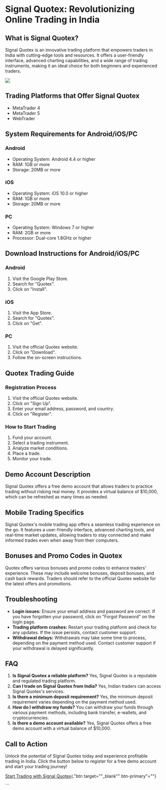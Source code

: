 # Signal Quotex: Revolutionizing Online Trading in India

## What is Signal Quotex?

Signal Quotex is an innovative trading platform that empowers traders in
India with cutting-edge tools and resources. It offers a user-friendly
interface, advanced charting capabilities, and a wide range of trading
instruments, making it an ideal choice for both beginners and
experienced traders.

[![](https://static.quotex.io/files/4_en/300_250.jpg)](https://traff.sbs/brokerqxlid)

## Trading Platforms that Offer Signal Quotex

-   MetaTrader 4
-   MetaTrader 5
-   WebTrader

## System Requirements for Android/iOS/PC

### Android

-   Operating System: Android 4.4 or higher
-   RAM: 1GB or more
-   Storage: 20MB or more

### iOS

-   Operating System: iOS 10.0 or higher
-   RAM: 1GB or more
-   Storage: 20MB or more

### PC

-   Operating System: Windows 7 or higher
-   RAM: 2GB or more
-   Processor: Dual-core 1.8GHz or higher

## Download Instructions for Android/iOS/PC

### Android

1.  Visit the Google Play Store.
2.  Search for "Quotex".
3.  Click on "Install".

### iOS

1.  Visit the App Store.
2.  Search for "Quotex".
3.  Click on "Get".

### PC

1.  Visit the official Quotex website.
2.  Click on "Download".
3.  Follow the on-screen instructions.

## Quotex Trading Guide

### Registration Process

1.  Visit the official Quotex website.
2.  Click on "Sign Up".
3.  Enter your email address, password, and country.
4.  Click on "Register".

### How to Start Trading

1.  Fund your account.
2.  Select a trading instrument.
3.  Analyze market conditions.
4.  Place a trade.
5.  Monitor your trade.

## Demo Account Description

Signal Quotex offers a free demo account that allows traders to practice
trading without risking real money. It provides a virtual balance of
\$10,000, which can be refreshed as many times as needed.

## Mobile Trading Specifics

Signal Quotex\'s mobile trading app offers a seamless trading experience
on the go. It features a user-friendly interface, advanced charting
tools, and real-time market updates, allowing traders to stay connected
and make informed trades even when away from their computers.

## Bonuses and Promo Codes in Quotex

Quotex offers various bonuses and promo codes to enhance traders\'
experience. These may include welcome bonuses, deposit bonuses, and cash
back rewards. Traders should refer to the official Quotex website for
the latest offers and promotions.

## Troubleshooting

-   **Login issues:** Ensure your email address and password are
    correct. If you have forgotten your password, click on "Forgot
    Password" on the login page.
-   **Trading platform crashes:** Restart your trading platform and
    check for any updates. If the issue persists, contact customer
    support.
-   **Withdrawal delays:** Withdrawals may take some time to process,
    depending on the payment method used. Contact customer support if
    your withdrawal is delayed significantly.

## FAQ

1.  **Is Signal Quotex a reliable platform?** Yes, Signal Quotex is a
    reputable and regulated trading platform.
2.  **Can I trade on Signal Quotex from India?** Yes, Indian traders can
    access Signal Quotex\'s services.
3.  **Is there a minimum deposit requirement?** Yes, the minimum deposit
    requirement varies depending on the payment method used.
4.  **How do I withdraw my funds?** You can withdraw your funds through
    various payment methods, including bank transfer, e-wallets, and
    cryptocurrencies.
5.  **Is there a demo account available?** Yes, Signal Quotex offers a
    free demo account with a virtual balance of \$10,000.

## Call to Action

Unlock the potential of Signal Quotex today and experience profitable
trading in India. Click the button below to register for a free demo
account and start your trading journey!

[Start Trading with Signal
Quotex](\%22https://traff.sbs/brokerqxlid\%22){."btn
target=""_blank"" btn-primary"=""}

\`\`\`

